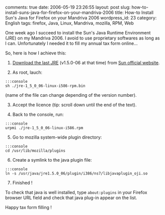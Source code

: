 comments: true
date: 2006-05-19 23:26:55
layout: post
slug: how-to-install-suns-java-for-firefox-on-your-mandriva-2006
title: How-to Install Sun's Java for Firefox on your Mandriva 2006
wordpress_id: 23
category: English
tags: firefox, Java, Linux, Mandriva, mozilla, RPM, Web

One week ago I succeed to install the Sun's Java Runtime Environment (JRE) on my Mandriva 2006. I avoid to use proprietary softwares as long as I can. Unfortunately I needed it to fill my annual tax form online...

So, here is how I achieve this:

  1. [Download the last JRE](http://jdl.sun.com/webapps/download/AutoDL?BundleId=10335) (v1.5.0-06 at that time) from [Sun official website](http://java.com/download).

  2. As root, lauch:

    :::console
    sh ./jre-1_5_0_06-linux-i586-rpm.bin

(name of the file can change depending of the version number).

  3. Accept the licence (tip: scroll down until the end of the text).

  4. Back to the console, run:

    :::console
    urpmi ./jre-1_5_0_06-linux-i586.rpm

  5. Go to mozilla system-wide plugin directory:

    :::console
    cd /usr/lib/mozilla/plugins

  6. Create a symlink to the java plugin file:

    :::console
    ln -s /usr/java/jre1.5.0_06/plugin/i386/ns7/libjavaplugin_oji.so

  7. Finished !

To check that java is well installed, type `about:plugins` in your Firefox browser URL field and check that java plug-in appear on the list.

Happy tax form filling !

